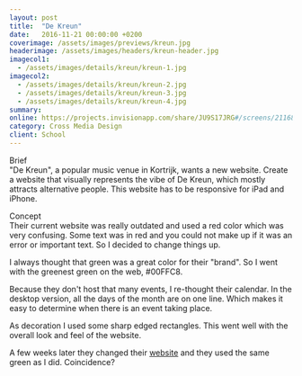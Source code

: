 ```yaml
---
layout: post
title:  "De Kreun"
date:   2016-11-21 00:00:00 +0200
coverimage: /assets/images/previews/kreun.jpg
headerimage: /assets/images/headers/kreun-header.jpg
imagecol1:
  - /assets/images/details/kreun/kreun-1.jpg
imagecol2:
  - /assets/images/details/kreun/kreun-2.jpg
  - /assets/images/details/kreun/kreun-3.jpg
  - /assets/images/details/kreun/kreun-4.jpg
summary:
online: https://projects.invisionapp.com/share/JU9S17JRG#/screens/211683729
category: Cross Media Design
client: School
---
```


<span class="post-content-text-subtitle" >Brief</span><br/>
"De Kreun", a popular music venue in Kortrijk, wants a new website. Create a website that visually represents the vibe of De Kreun, which mostly attracts alternative people. This website has to be responsive for iPad and iPhone.

<span class="post-content-text-subtitle" >Concept</span><br/>
Their current website was really outdated and used a red color which was very confusing. Some text was in red and you could not make up if it was an error or important text. So I decided to change things up.

I always thought that green was a great color for their "brand". So I went with the greenest green on the web, #00FFC8.

Because they don't host that many events, I re-thought their calendar. In the desktop version, all the days of the month are on one line. Which makes it easy to determine when there is an event taking place.

As decoration I used some sharp edged rectangles. This went well with the overall look and feel of the website.

A few weeks later they changed their <a href="http://www.wildewesten.be/" target="_blank">website</a> and they used the same green as I did. Coincidence?
